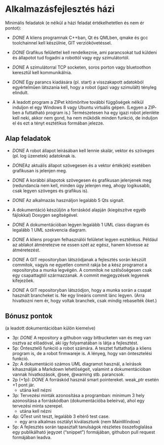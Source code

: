 # Alkalmazásfejlesztés házi 

Minimális feladatok (e nélkül a házi feladat értékelhetetlen és nem ér pontot):
* *DONE* A kliens programnak C++­ban, Qt és QML­ben, qmake és gcc toolchainnel kell készülnie, GIT verziókövetéssel.
* *DONE* Grafikus felülettel kell rendelkeznie, ami parancsokat tud küldeni és állapotot tud fogadni a robottól vagy egy szimulátortól.
* *DONE* A szimulátorral TCP socketen, soros porton vagy bluetoothon keresztül kell kommunikálnia.
 
* *DONE* Egy parancs kiadására (pl. start) a visszakapott adatokból egyértelműen látszania kell, hogy a robot (igazi vagy szimulált) tényleg elindult.
  
* A leadott program a ZIP­et kitömörítve további függőségek nélkül induljon el egy Windows 8 vagy Ubuntu virtuális gépen. (Legyen a ZIP­ben a futtatható program is.)
Természetesen ha egy igazi robot jelenléte kell neki, akkor nem gond, ha nem működik minden funkció, de induljon el és ezt a tényt esztétikus formában jelezze. 

## Alap feladatok

* *DONE* A robot állapot leírásában kell lennie skalár, vektor és szöveges (pl. log üzenetek) adatoknak is.
  
* *DONE*Az aktuális állapot szövegesen és a vektor érték(ek) esetében grafikusan is jelenjen meg.
  

* *DONE* A korábbi állapotok szövegesen és grafikusan jelenjenek meg (redundancia nem kell, minden úgy jelenjen meg, ahogy logikusabb, csak legyen szöveges és grafikus is).
  
* *DONE* Az alkalmazás használjon legalább 5 Qt­s signalt.
* A dokumentáció készüljön a forráskód alapján (kiegészítve egyéb fájlokkal) Doxygen segítségével.
* *DONE* A dokumentációban legyen legalább 1 UML class diagram és legalább 1 UML szekvencia diagram.

* *DONE* A kliens program felhasználói felületet legyen esztétikus. Például az ablakot átméretezve ne essen szét az egész, hanem kövesse az átméretezést.
* *DONE* A GIT repositoryban látszódjanak a fejlesztés során készült commitok, vagyis ne egyetlen commit rakja be a kész programot a repositoryba a munka legvégén. A commitok ne szélsőségesen csak egy csapattagtól származzanak. A commit megjegyzések legyenek kifejezőek.
* *DONE* A GIT repositoryban látszódjon, hogy a munka során a csapat használt brancheket is. Ne egy lineáris commit lánc legyen. (Arra hivatkozni nem ér, hogy voltak branchek, csak mindig rebaselték őket.)


## Bónusz pontok

(a leadott dokumentációban külön kiemelve)
* 3p: *DONE* A repository a githubon vagy bitbucketen van és meg van osztva az előadóval, aki így folyamatában is látja a fejlesztést.
* 5p: Öntesztelő funkció a robot számára. A tesztet futtathatja a kliens program is, de a robot firmwareje is. A lényeg, hogy van öntesztelési funkció.
* 2p: A dokumentáció számos UML diagramot használ, a leírások kihasználják a Markdown lehetőségeit, valamint a dokumentációban vannak hivatkozások, @see, @warning stb. parancsok.
* 2p (+1p): *DONE* A forráskód használ smart pointereket. weak_ptr esetén +1 pont jár.
  * utána kell nézni
* 3p: Tervezési minták azonosítása a programban: minimum 3 hely azonosítása a forráskódban (dokumentációba beleírva), ahol egy tervezési minta szerepel.
  * utána kell nézni
* 4p: QTest unit teszt, legalább 3 eltérő test case.
  * egy arra alkalmas osztályt kiválasztunk (nem MainWindow)
* 5p: A fejlesztés során tapasztalt tanulságok részletes összefoglalása egy publikálható jegyzet (“snippet”) formájában, githubon pull request formájában leadva.

